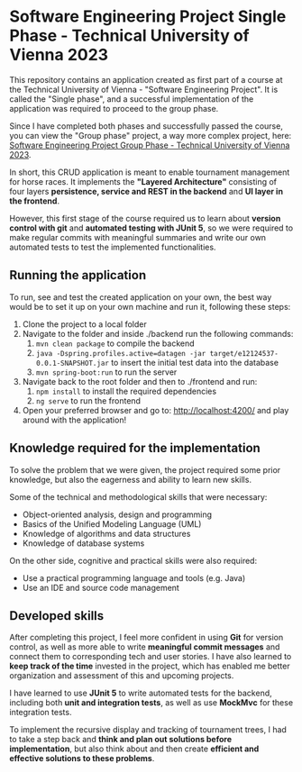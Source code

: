 # Software Engineering Project Single Phase - Technical University of Vienna 2023

This repository contains an application created as first part of a course at the Technical University of Vienna - "Software Engineering Project". It is called the "Single phase", and a successful implementation of the application was required to proceed to the group phase.

Since I have completed both phases and successfully passed the course, you can view the "Group phase" project, a way more complex project, here: [Software Engineering Project Group Phase - Technical University of Vienna 2023](https://github.com/irfankacapor/tuwien-software-engineering-project-group-phase-2023).

In short, this CRUD application is meant to enable tournament management for horse races. It implements the **"Layered Architecture"** consisting of four layers **persistence, service and REST in the backend** and **UI layer in the frontend**.

However, this first stage of the course required us to learn about **version control with git** and **automated testing with JUnit 5**, so we were required to make regular commits with meaningful summaries and write our own automated tests to test the implemented functionalities.

## Running the application

To run, see and test the created application on your own, the best way would be to set it up on your own machine and run it, following these steps:

1. Clone the project to a local folder
2. Navigate to the folder and inside ./backend run the following commands:
   1. `mvn clean package` to compile the backend
   2. `java -Dspring.profiles.active=datagen -jar target/e12124537-0.0.1-SNAPSHOT.jar` to insert the initial test data into the database
   3. `mvn spring-boot:run` to run the server
3. Navigate back to the root folder and then to ./frontend and run:
   1. `npm install` to install the required dependencies
   2. `ng serve` to run the frontend
4. Open your preferred browser and go to: [http://localhost:4200/](http://localhost:4200/) and play around with the application!

## Knowledge required for the implementation

To solve the problem that we were given, the project required some prior knowledge, but also the eagerness and ability to learn new skills.

Some of the technical and methodological skills that were necessary:

- Object-oriented analysis, design and programming
- Basics of the Unified Modeling Language (UML)
- Knowledge of algorithms and data structures
- Knowledge of database systems

On the other side, cognitive and practical skills were also required:
- Use a practical programming language and tools (e.g. Java) 
- Use an IDE and source code management

## Developed skills

After completing this project, I feel more confident in using **Git** for version control, as well as more able to write **meaningful commit messages** and connect them to corresponding tech and user stories. I have also learned to **keep track of the time** invested in the project, which has enabled me better organization and assessment of this and upcoming projects.

I have learned to use **JUnit 5** to write automated tests for the backend, including both **unit and integration tests**, as well as use **MockMvc** for these integration tests.

To implement the recursive display and tracking of tournament trees, I had to take a step back and **think and plan out solutions before implementation**, but also think about and then create **efficient and effective solutions to these problems**.



